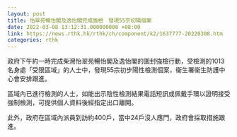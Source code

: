 ```yaml
---
layout: post
title: 怡翠苑暢怡閣及逸怡閣完成強檢　發現55宗初陽個案
date: 2022-03-08 13:12:31.000000000 +08:00
link: https://news.rthk.hk/rthk/ch/component/k2/1637777-20220308.htm
categories: rthk
---
```


政府下午約一時完成柴灣怡翠苑暢怡閣及逸怡閣的圍封強檢行動，受檢測的1013名身處「受限區域」的人士中，發現55宗初步陽性檢測個案，衞生署衞生防護中心會安排跟進。

區域內已進行檢測的人士，如能出示陰性檢測結果電話短訊或佩戴手環以證明接受強制檢測，可提供個人資料後經指定出口離開。

此外，政府在區域內派員到訪約400戶，當中24戶沒人應門，政府會採取措施跟進。
